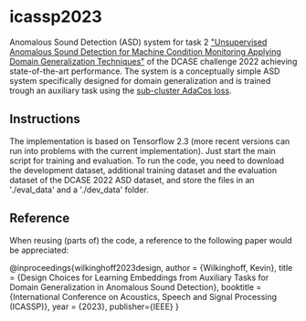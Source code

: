 # icassp2023

Anomalous Sound Detection (ASD) system for task 2 ["Unsupervised Anomalous Sound Detection for Machine Condition Monitoring Applying Domain Generalization Techniques"](https://dcase.community/challenge2022/task-unsupervised-anomalous-sound-detection-for-machine-condition-monitoring) of the DCASE challenge 2022  achieving state-of-the-art performance. The system is a conceptually simple ASD system specifically designed for domain generalization and is trained trough an auxiliary task using the [sub-cluster AdaCos loss](https://github.com/wilkinghoff/sub-cluster-AdaCos).

## Instructions

The implementation is based on Tensorflow 2.3 (more recent versions can run into problems with the current implementation). Just start the main script for training and evaluation. To run the code, you need to download the development dataset, additional training dataset and the evaluation dataset of the DCASE 2022 ASD dataset, and store the files in an './eval_data' and a './dev_data' folder.

## Reference

When reusing (parts of) the code, a reference to the following paper would be appreciated:

@inproceedings{wilkinghoff2023design,
  author = {Wilkinghoff, Kevin},
  title  = {Design Choices for Learning Embeddings from Auxiliary Tasks for Domain Generalization in Anomalous Sound Detection},
  booktitle = {International Conference on Acoustics, Speech and Signal Processing (ICASSP)},
  year   = {2023},
  publisher={IEEE}
}
